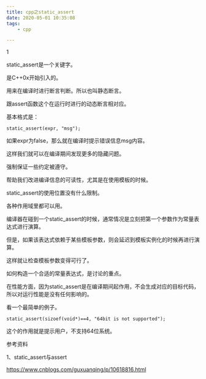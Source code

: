 ```yaml
---
title: cpp之static_assert
date: 2020-05-01 10:35:08
tags:
	- cpp

---
```


1

static_assert是一个关键字。

是C++0x开始引入的。

用来在编译时进行断言判断。所以也叫静态断言。

跟assert函数这个在运行时进行的动态断言相对应。

基本格式是：

```
static_assert(expr, "msg");
```

如果expr为false，那么就在编译时提示错误信息msg内容。

这样我们就可以在编译期间发现更多的隐藏问题。

强制保证一些约定被遵守。

帮助我们改进编译信息的可读性，尤其是在使用模板的时候。

static_assert的使用位置没有什么限制。

各种作用域里都可以用。

编译器在碰到一个static_assert的时候，通常情况是立刻把第一个参数作为常量表达式进行演算。

但是，如果该表达式依赖于某些模板参数，则会延迟到模板实例化的时候再进行演算。

这样就让检查模板参数变得可行了。

如何构造一个合适的常量表达式，是讨论的重点。



在性能方面，因为static_assert是在编译期间起作用，不会生成对应的目标代码，所以对运行性能是没有任何影响的。

看一个最简单的例子。

```
static_assert(sizoef(void*)==4, "64bit is not supported");
```

这个的作用就是提示用户，不支持64位系统。



参考资料

1、static_assert与assert

https://www.cnblogs.com/guxuanqing/p/10618816.html

